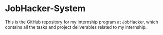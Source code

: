 # JobHacker-System
This is the GitHub repository for my internship program at JobHacker, which contains all the tasks and project deliverables related to my internship.
